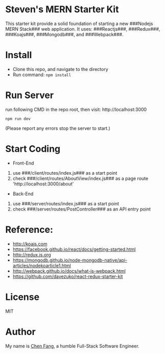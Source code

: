 # Steven's MERN Starter Kit
This starter kit provide a solid foundation of starting a new ###Nodejs MERN Stack### web application.
It uses: ###Reactjs###, ###Redux###, ###Koajs###, ###Mongodb###, and ###Webpack###.

# Install
* Clone this repo, and navigate to the directory
* Run command: ```npm install```

# Run Server
run following CMD in the repo root, then visit: http://localhost:3000
```
npm run dev
```
(Please report any errors stop the server to start.)

# Start Coding
* Front-End
1. use ###/client/routes/index.js### as a start point
2. check ###/client/routes/AboutView/index.js### as a page route 'http://localhost:3000/about'
* Back-End
1. use ###/server/routes/index.js### as a start point
2. check ###/server/routes/PostController### as an API entry point

# Reference:
* http://koajs.com
* https://facebook.github.io/react/docs/getting-started.html
* http://redux.js.org
* https://mongodb.github.io/node-mongodb-native/api-articles/nodekoarticle1.html
* http://webpack.github.io/docs/what-is-webpack.html
* https://github.com/davezuko/react-redux-starter-kit

# License
MIT

# Author
My name is [Chen Fang](https://chen-fang.com/), a humble Full-Stack Software Engineer.

